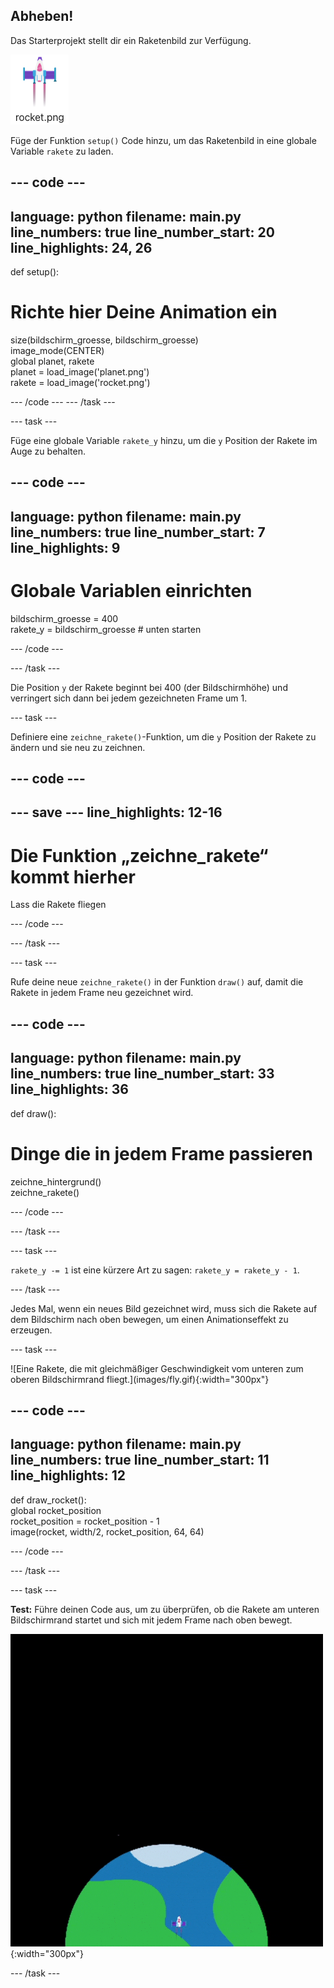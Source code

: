 ## Abheben!

Das Starterprojekt stellt dir ein Raketenbild zur Verfügung.

![Bild der Rakete in der Bildergalerie des Code-Editors.](images/rocket_image.png)

Füge der Funktion `setup()` Code hinzu, um das Raketenbild in eine globale Variable `rakete` zu laden.

<div class="c-project-code">

--- code ---
---
language: python filename: main.py line_numbers: true line_number_start: 20
line_highlights: 24, 26
---

def setup():   
# Richte hier Deine Animation ein   
size(bildschirm_groesse, bildschirm_groesse)   
image_mode(CENTER)   
global planet, rakete   
planet = load_image('planet.png')    
rakete = load_image('rocket.png')

--- /code --- --- /task ---

--- task ---

Füge eine globale Variable `rakete_y` hinzu, um die `y` Position der Rakete im Auge zu behalten.

--- code ---
---
language: python filename: main.py line_numbers: true line_number_start: 7
line_highlights: 9
---

# Globale Variablen einrichten
bildschirm_groesse = 400    
rakete_y = bildschirm_groesse # unten starten

--- /code ---

--- /task ---


Die Position `y` der Rakete beginnt bei 400 (der Bildschirmhöhe) und verringert sich dann bei jedem gezeichneten Frame um 1.

--- task ---

Definiere eine `zeichne_rakete()`-Funktion, um die `y` Position der Rakete zu ändern und sie neu zu zeichnen.

--- code ---
---
--- save ---
line_highlights: 12-16
---

# Die Funktion „zeichne_rakete“ kommt hierher
Lass die Rakete fliegen


--- /code ---

--- /task ---

--- task ---

Rufe deine neue `zeichne_rakete()` in der Funktion `draw()` auf, damit die Rakete in jedem Frame neu gezeichnet wird.

--- code ---
---
language: python filename: main.py line_numbers: true line_number_start: 33
line_highlights: 36
---

def draw():   
# Dinge die in jedem Frame passieren   
zeichne_hintergrund()   
zeichne_rakete()


--- /code ---

--- /task ---

--- task ---

`rakete_y -= 1` ist eine kürzere Art zu sagen: `rakete_y = rakete_y - 1`.

--- /task ---


Jedes Mal, wenn ein neues Bild gezeichnet wird, muss sich die Rakete auf dem Bildschirm nach oben bewegen, um einen Animationseffekt zu erzeugen.


--- task ---

!\[Eine Rakete, die mit gleichmäßiger Geschwindigkeit vom unteren zum oberen Bildschirmrand fliegt.\](images/fly.gif){:width="300px"}


--- code ---
---
language: python filename: main.py line_numbers: true line_number_start: 11
line_highlights: 12
---

def draw_rocket():   
global rocket_position     
rocket_position = rocket_position - 1    
image(rocket, width/2, rocket_position, 64, 64)

--- /code ---

--- /task ---


--- task ---

**Test:** Führe deinen Code aus, um zu überprüfen, ob die Rakete am unteren Bildschirmrand startet und sich mit jedem Frame nach oben bewegt.


![Animation der Rakete, die auf halber Höhe des Bildschirms fliegt.](images/fly.gif){:width="300px"}

--- /task ---

